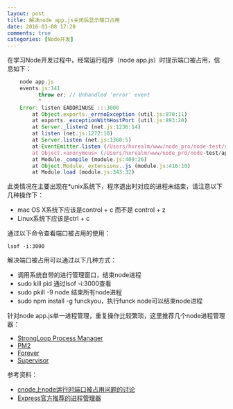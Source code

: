 ```yaml
---
layout: post
title: 解决node app.js关闭后显示端口占用
date: 2016-03-08 17:20
comments: true
categories: [Node开发]
---
```


在学习Node开发过程中，经常运行程序（node app.js）时提示端口被占用，信息如下：

```js
    node app.js
    events.js:141
          throw er; // Unhandled 'error' event
          ^
    Error: listen EADDRINUSE :::3000
        at Object.exports._errnoException (util.js:870:11)
        at exports._exceptionWithHostPort (util.js:893:20)
        at Server._listen2 (net.js:1236:14)
        at listen (net.js:1272:10)
        at Server.listen (net.js:1368:5)
        at EventEmitter.listen (/Users/hxrealm/www/node_pro/node-test/node_modules/express/lib/application.js:617:24)
        at Object.<anonymous> (/Users/hxrealm/www/node_pro/node-test/app.js:15:5)
        at Module._compile (module.js:409:26)
        at Object.Module._extensions..js (module.js:416:10)
        at Module.load (module.js:343:32)
```

此类情况在主要出现在*unix系统下，程序退出时对应的进程未结束，请注意以下几种操作下：

- mac OS X系统下应该是control + c 而不是 control + z
- Linux系统下应该是ctrl + c

通过以下命令查看端口被占用的使用：

    lsof -i:3000

解决端口被占用可以通过以下几种方式：

- 调用系统自带的进行管理窗口，结束node进程
- sudo kill pid 通过lsof -i:3000查看
- sudo pkill -9 node 结束所有node进程
- sudo npm install -g funckyou，执行funck node可以结束node进程

针对node app.js单一进程管理，重复操作比较繁琐，这里推荐几个node进程管理器：

- [StrongLoop Process Manager](http://strong-pm.io/)
- [PM2](https://github.com/Unitech/pm2)
- [Forever](https://github.com/foreverjs/forever)
- [Supervisor](https://github.com/petruisfan/node-supervisor)

参考资料：

- [cnode上node运行时端口被占用问题的讨论](https://cnodejs.org/topic/560a5fdb148959375f34ffda)
- [Express官方推荐的进程管理器](http://expressjs.com/en/advanced/pm.html)
